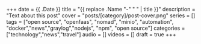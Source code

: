 +++
date = {{ .Date }}
title = "{{ replace .Name "-" " " | title }}"
description = "Text about this post"
cover = "posts/[category]/post-cover.png"
series = []
tags = ["open source", "openfaas", "nomad", "minio", "automation", "docker","news","graylog","nodejs", "npm", "open source"]
categories = ["technology","news","travel"]
audio = []
videos = []
draft = true
+++
